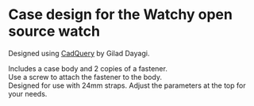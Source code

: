 # Case design for the Watchy open source watch
Designed using [CadQuery](https://github.com/CadQuery/cadquery) by Gilad Dayagi.

Includes a case body and 2 copies of a fastener.  
Use a screw to attach the fastener to the body.  
Designed for use with 24mm straps.
Adjust the parameters at the top for your needs.  